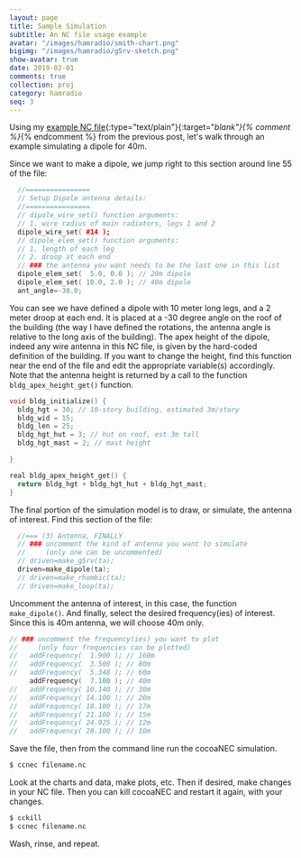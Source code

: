 ```yaml
---
layout: page
title: Sample Simulation
subtitle: An NC file usage example
avatar: "/images/hamradio/smith-chart.png"
bigimg: "/images/hamradio/g5rv-sketch.png"
show-avatar: true
date: 2019-02-01
comments: true
collection: proj
category: hamradio
seq: 3
---
```



Using my 
[example NC file](/myfiles/hamradio/daegu.nc.txt){:type="text/plain"}{:target="_blank"}{% comment %}_{% endcomment %}
from the previous post, let's walk through an example simulating a dipole for 40m.

Since we want to make a dipole, we jump right to this section around line 55 of the file:

```cpp
  //================
  // Setup Dipole antenna details:
  //================
  // dipole_wire_set() function arguments:
  // 1. wire radius of main radiators, legs 1 and 2
  dipole_wire_set( #14 );
  // dipole_elem_set() function arguments:
  // 1. length of each leg
  // 2. droop at each end
  // ### the antenna you want needs to be the last one in this list
  dipole_elem_set(  5.0, 0.0 ); // 20m dipole
  dipole_elem_set( 10.0, 2.0 ); // 40m dipole
  ant_angle=-30.0;
```
You can see we have defined a dipole with 10 meter long legs, and a 2 meter 
droop at each end.  It is placed at a -30 degree angle on the roof of the building
(the way I have defined the rotations, the antenna angle is relative to the long 
axis of the building).  The apex height of the dipole, indeed any wire antenna in
this NC file, is given by the hard-coded definition of the building. If you want
to change the height, find this function near the end of the file and edit the 
appropriate variable(s) accordingly. Note that the antenna height is returned
by a call to the function `bldg_apex_height_get()` function. 

```cpp
void bldg_initialize() {
  bldg_hgt = 30; // 10-story building, estimated 3m/story
  bldg_wid = 15;
  bldg_len = 25;
  bldg_hgt_hut = 3; // hut on roof, est 3m tall
  bldg_hgt_mast = 2; // mast height

}

real bldg_apex_height_get() {
  return bldg_hgt + bldg_hgt_hut + bldg_hgt_mast;
}
```
The final portion of the simulation model is to draw, or simulate, the
antenna of interest. Find this section of the file:

```cpp
  //=== (3) Antenna, FINALLY
  // ### uncomment the kind of antenna you want to simulate
  //     (only one can be uncommented)
  // driven=make_g5rv(ta);
  driven=make_dipole(ta);
  // driven=make_rhombic(ta);
  // driven=make_loop(ta);
```

Uncomment the antenna of interest, in this case, the function `make_dipole()`.
And finally, select the desired frequency(ies) of interest.  Since this is 
40m antenna, we will choose 40m only.

```cpp
// ### uncomment the frequency(ies) you want to plot
//     (only four frequencies can be plotted)
//   addFrequency(  1.900 ); // 160m
//   addFrequency(  3.500 ); // 80m
//   addFrequency(  5.348 ); // 60m
     addFrequency(  7.100 ); // 40m
//   addFrequency( 10.140 ); // 30m
//   addFrequency( 14.100 ); // 20m
//   addFrequency( 18.100 ); // 17m
//   addFrequency( 21.100 ); // 15m
//   addFrequency( 24.925 ); // 12m
//   addFrequency( 28.100 ); // 10m
```

Save the file, then from the command line run the cocoaNEC simulation.

```bash
$ ccnec filename.nc
```
Look at the charts and data, make plots, etc. 
Then if desired, make changes in your NC file.
Then you can kill cocoaNEC and restart it again, with your changes.
```bash
$ cckill
$ ccnec filename.nc
```
Wash, rinse, and repeat.

